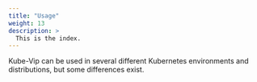 ```yaml
---
title: "Usage"
weight: 13
description: >
  This is the index.
---
```


Kube-Vip can be used in several different Kubernetes environments and distributions, but some differences exist.